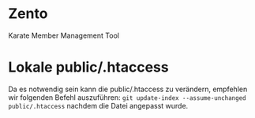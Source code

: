 # Zento
Karate Member Management Tool

# Lokale public/.htaccess
Da es notwendig sein kann die public/.htaccess zu verändern, empfehlen wir folgenden Befehl auszuführen:
`git update-index --assume-unchanged public/.htaccess`
nachdem die Datei angepasst wurde.
